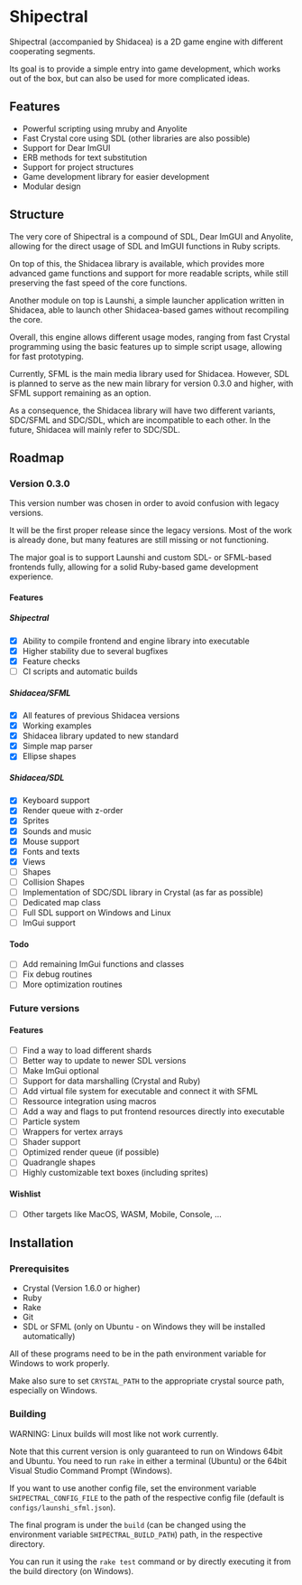 # Shipectral

Shipectral (accompanied by Shidacea) is a 2D game engine with different cooperating segments.

Its goal is to provide a simple entry into game development, which works out of the box, but
can also be used for more complicated ideas.

## Features

* Powerful scripting using mruby and Anyolite
* Fast Crystal core using SDL (other libraries are also possible)
* Support for Dear ImGUI
* ERB methods for text substitution
* Support for project structures
* Game development library for easier development
* Modular design

## Structure

The very core of Shipectral is a compound of SDL, Dear ImGUI and Anyolite,
allowing for the direct usage of SDL and ImGUI functions in Ruby scripts.

On top of this, the Shidacea library is available,
which provides more advanced game functions and support
for more readable scripts, while still preserving the fast speed of
the core functions.

Another module on top is Launshi, a simple launcher application
written in Shidacea, able to launch other Shidacea-based games
without recompiling the core.

Overall, this engine allows different usage modes, ranging from fast
Crystal programming using the basic features up to simple script
usage, allowing for fast prototyping.

Currently, SFML is the main media library used for Shidacea.
However, SDL is planned to serve as the new main library for
version 0.3.0 and higher, with SFML support remaining as an option.

As a consequence, the Shidacea library will have two different
variants, SDC/SFML and SDC/SDL, which are incompatible to each other.
In the future, Shidacea will mainly refer to SDC/SDL.

## Roadmap

### Version 0.3.0

This version number was chosen in order to avoid confusion with legacy versions.

It will be the first proper release since the legacy versions. Most of the work
is already done, but many features are still missing or not functioning.

The major goal is to support Launshi and custom SDL- or SFML-based frontends fully,
allowing for a solid Ruby-based game development experience.

#### Features

##### Shipectral

* [X] Ability to compile frontend and engine library into executable
* [X] Higher stability due to several bugfixes
* [X] Feature checks
* [ ] CI scripts and automatic builds

##### Shidacea/SFML

* [X] All features of previous Shidacea versions
* [X] Working examples
* [X] Shidacea library updated to new standard
* [X] Simple map parser
* [X] Ellipse shapes

##### Shidacea/SDL

* [X] Keyboard support
* [X] Render queue with z-order
* [X] Sprites
* [X] Sounds and music
* [X] Mouse support
* [X] Fonts and texts
* [X] Views
* [ ] Shapes
* [ ] Collision Shapes
* [ ] Implementation of SDC/SDL library in Crystal (as far as possible)
* [ ] Dedicated map class
* [ ] Full SDL support on Windows and Linux
* [ ] ImGui support

#### Todo

* [ ] Add remaining ImGui functions and classes
* [ ] Fix debug routines
* [ ] More optimization routines

### Future versions

#### Features

* [ ] Find a way to load different shards
* [ ] Better way to update to newer SDL versions
* [ ] Make ImGui optional
* [ ] Support for data marshalling (Crystal and Ruby)
* [ ] Add virtual file system for executable and connect it with SFML
* [ ] Ressource integration using macros
* [ ] Add a way and flags to put frontend resources directly into executable
* [ ] Particle system
* [ ] Wrappers for vertex arrays
* [ ] Shader support
* [ ] Optimized render queue (if possible)
* [ ] Quadrangle shapes
* [ ] Highly customizable text boxes (including sprites)

#### Wishlist

* [ ] Other targets like MacOS, WASM, Mobile, Console, ...

## Installation

### Prerequisites

* Crystal (Version 1.6.0 or higher)
* Ruby
* Rake
* Git
* SDL or SFML (only on Ubuntu - on Windows they will be installed automatically)

All of these programs need to be in the path environment variable for Windows to work properly.

Make also sure to set `CRYSTAL_PATH` to the appropriate crystal source path, especially on Windows.

### Building

WARNING: Linux builds will most like not work currently.

Note that this current version is only guaranteed to run on Windows 64bit and Ubuntu.
You need to run `rake` in either a terminal (Ubuntu) or the 64bit Visual Studio Command Prompt (Windows).

If you want to use another config file, set the environment variable `SHIPECTRAL_CONFIG_FILE`
to the path of the respective config file (default is `configs/launshi_sfml.json`).

The final program is under the `build` (can be changed using the environment variable `SHIPECTRAL_BUILD_PATH`)
path, in the respective directory.

You can run it using the `rake test` command or by directly executing it from the build directory (on Windows).
